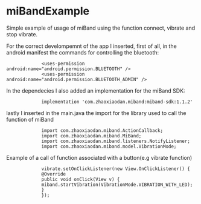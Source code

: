 # miBandExample

Simple example of usage of miBand using the function connect, vibrate and stop vibrate.

For the correct develompemnt of the app I inserted, first of all, in the android manifest the commands for 
controlling the bluetooth: 

                 <uses-permission android:name="android.permission.BLUETOOTH" />
                 <uses-permission android:name="android.permission.BLUETOOTH_ADMIN" />

In the dependecies I also added an implementation for the miBand SDK:

                 implementation 'com.zhaoxiaodan.miband:miband-sdk:1.1.2'

lastly I inserted in the main.java the import for the library used to call the function of miBand

                 import com.zhaoxiaodan.miband.ActionCallback;
                 import com.zhaoxiaodan.miband.MiBand;
                 import com.zhaoxiaodan.miband.listeners.NotifyListener;
                 import com.zhaoxiaodan.miband.model.VibrationMode;

Example of a call of function associated with a button(e.g vibrate function)

                 vibrate.setOnClickListener(new View.OnClickListener() {
                 @Override
                 public void onClick(View v) {
                 miband.startVibration(VibrationMode.VIBRATION_WITH_LED);
                 }
                 });



